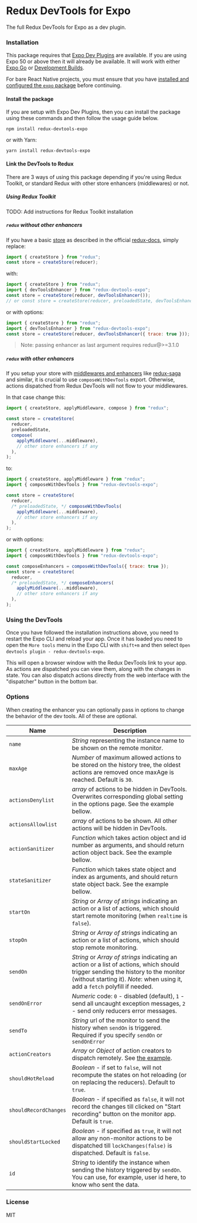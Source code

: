 # Redux DevTools for Expo

The full Redux DevTools for Expo as a dev plugin.

### Installation

This package requires that [Expo Dev Plugins](https://docs.expo.dev/debugging/devtools-plugins/) are available. If you are using Expo 50 or above then it will already be available. It will work with either [Expo Go](https://docs.expo.dev/get-started/expo-go/) or [Development Builds](https://docs.expo.dev/develop/development-builds/introduction/).

For bare React Native projects, you must ensure that you have [installed and configured the `expo` package](https://docs.expo.dev/bare/installing-expo-modules/) before continuing.

#### Install the package

If you are setup with Expo Dev Plugins, then you can install the package using these commands and then follow the usage guide below.

```
npm install redux-devtools-expo
```

or with Yarn:

```
yarn install redux-devtools-expo
```

#### Link the DevTools to Redux

There are 3 ways of using this package depending if you're using Redux Toolkit, or standard Redux with other store enhancers (middlewares) or not.

##### Using Redux Toolkit

TODO: Add instructions for Redux Toolkit installation

##### `redux` without other enhancers

If you have a basic [store](http://redux.js.org/docs/api/createStore.html) as described in the official [redux-docs](http://redux.js.org/index.html), simply replace:

```javascript
import { createStore } from "redux";
const store = createStore(reducer);
```

with:

```javascript
import { createStore } from "redux";
import { devToolsEnhancer } from "redux-devtools-expo";
const store = createStore(reducer, devToolsEnhancer());
// or const store = createStore(reducer, preloadedState, devToolsEnhancer());
```

or with options:

```javascript
import { createStore } from "redux";
import { devToolsEnhancer } from "redux-devtools-expo";
const store = createStore(reducer, devToolsEnhancer({ trace: true }));
```

> Note: passing enhancer as last argument requires redux@>=3.1.0

##### `redux` with other enhancers

If you setup your store with [middlewares and enhancers](http://redux.js.org/docs/api/applyMiddleware.html) like [redux-saga](https://github.com/redux-saga/redux-saga) and similar, it is crucial to use `composeWithDevTools` export. Otherwise, actions dispatched from Redux DevTools will not flow to your middlewares.

In that case change this:

```javascript
import { createStore, applyMiddleware, compose } from "redux";

const store = createStore(
  reducer,
  preloadedState,
  compose(
    applyMiddleware(...middleware),
    // other store enhancers if any
  ),
);
```

to:

```javascript
import { createStore, applyMiddleware } from "redux";
import { composeWithDevTools } from "redux-devtools-expo";

const store = createStore(
  reducer,
  /* preloadedState, */ composeWithDevTools(
    applyMiddleware(...middleware),
    // other store enhancers if any
  ),
);
```

or with options:

```javascript
import { createStore, applyMiddleware } from "redux";
import { composeWithDevTools } from "redux-devtools-expo";

const composeEnhancers = composeWithDevTools({ trace: true });
const store = createStore(
  reducer,
  /* preloadedState, */ composeEnhancers(
    applyMiddleware(...middleware),
    // other store enhancers if any
  ),
);
```

### Using the DevTools

Once you have followed the installation instructions above, you need to restart the Expo CLI and reload your app. Once it has loaded you need to open the `More tools` menu in the Expo CLI with `shift+m` and then select `Open devtools plugin - redux-devtools-expo`.

This will open a browser window with the Redux DevTools link to your app. As actions are dispatched you can view them, along with the changes in state. You can also dispatch actions directly from the web interface with the "dispatcher" button in the bottom bar.

### Options

When creating the enhancer you can optionally pass in options to change the behavior of the dev tools. All of these are optional.

| Name                  | Description                                                                                                                                                                                                       |
| --------------------- | ----------------------------------------------------------------------------------------------------------------------------------------------------------------------------------------------------------------- |
| `name`                | _String_ representing the instance name to be shown on the remote monitor.                                                                                                                                        |
| `maxAge`              | _Number_ of maximum allowed actions to be stored on the history tree, the oldest actions are removed once maxAge is reached. Default is `30`.                                                                     |
| `actionsDenylist`     | _array_ of actions to be hidden in DevTools. Overwrites corresponding global setting in the options page. See the example bellow.                                                                                 |
| `actionsAllowlist`    | _array_ of actions to be shown. All other actions will be hidden in DevTools.                                                                                                                                     |
| `actionSanitizer`     | _Function_ which takes action object and id number as arguments, and should return action object back. See the example bellow.                                                                                    |
| `stateSanitizer`      | _Function_ which takes state object and index as arguments, and should return state object back. See the example bellow.                                                                                          |
| `startOn`             | _String_ or _Array of strings_ indicating an action or a list of actions, which should start remote monitoring (when `realtime` is `false`).                                                                      |
| `stopOn`              | _String_ or _Array of strings_ indicating an action or a list of actions, which should stop remote monitoring.                                                                                                    |
| `sendOn`              | _String_ or _Array of strings_ indicating an action or a list of actions, which should trigger sending the history to the monitor (without starting it). _Note_: when using it, add a `fetch` polyfill if needed. |
| `sendOnError`         | _Numeric_ code: `0` - disabled (default), `1` - send all uncaught exception messages, `2` - send only reducers error messages.                                                                                    |
| `sendTo`              | _String_ url of the monitor to send the history when `sendOn` is triggered. Required if you specify `sendOn` or `sendOnError`                                                                                     |
| `actionCreators`      | _Array_ or _Object_ of action creators to dispatch remotely. See [the example](https://github.com/zalmoxisus/remote-redux-devtools/commit/b54652930dfd4e057991df8471c343957fd7bff7).                              |
| `shouldHotReload`     | _Boolean_ - if set to `false`, will not recompute the states on hot reloading (or on replacing the reducers). Default to `true`.                                                                                  |
| `shouldRecordChanges` | _Boolean_ - if specified as `false`, it will not record the changes till clicked on "Start recording" button on the monitor app. Default is `true`.                                                               |
| `shouldStartLocked`   | _Boolean_ - if specified as `true`, it will not allow any non-monitor actions to be dispatched till `lockChanges(false)` is dispatched. Default is `false`.                                                       |
| `id`                  | _String_ to identify the instance when sending the history triggered by `sendOn`. You can use, for example, user id here, to know who sent the data.                                                              |

### License

MIT
